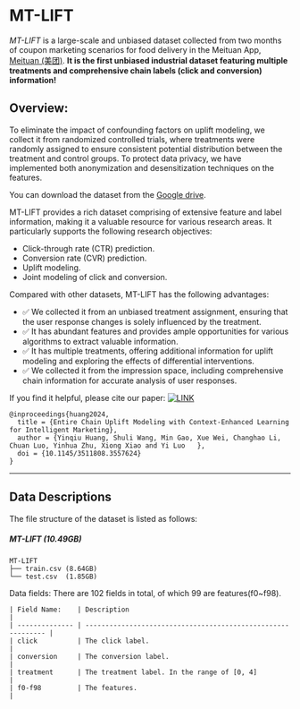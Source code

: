 # MT-LIFT
*MT-LIFT* is a large-scale and unbiased dataset collected from two months of coupon marketing scenarios for food delivery in the Meituan App, [Meituan (美团)](https://www.meituan.com).  **It is the first unbiased industrial dataset featuring multiple treatments and comprehensive chain labels (click and conversion) information!** 

## Overview:
To eliminate the impact of confounding factors on uplift modeling, we collect it from randomized controlled trials, where treatments were randomly assigned to ensure consistent potential distribution between the treatment and control groups. To protect data privacy, we have implemented both anonymization and desensitization techniques on the features. 

You can download the dataset from the [Google drive](https://drive.google.com/file/d/18Zj-TW-MP_ntbiru6nRBseMxSwCKB3zq/view?usp=drive_link).

MT-LIFT provides a rich dataset comprising of extensive feature and label information, making it a valuable resource for various research areas. It particularly supports the following research objectives:

- Click-through rate (CTR) prediction.
- Conversion rate (CVR) prediction.
- Uplift modeling.
- Joint modeling of click and conversion.

Compared with other datasets, MT-LIFT has the following advantages:
- ✅ We collected it from an unbiased treatment assignment, ensuring that the user response changes is solely influenced by the treatment.
- ✅ It has abundant features and provides ample opportunities for various algorithms to extract valuable information.
- ✅ It has multiple treatments, offering additional information for uplift modeling and exploring the effects of differential interventions.
- ✅ We collected it from the impression space, including comprehensive chain information for accurate analysis of user responses.

If you find it helpful, please cite our paper:
 [![LINK](https://img.shields.io/badge/-Paper%20Link-lightgrey)](https://arxiv.org/submit/5387809/view)

```
@inproceedings{huang2024,
  title = {Entire Chain Uplift Modeling with Context-Enhanced Learning for Intelligent Marketing},
  author = {Yinqiu Huang, Shuli Wang, Min Gao, Xue Wei, Changhao Li, Chuan Luo, Yinhua Zhu, Xiong Xiao and Yi Luo	},
  doi = {10.1145/3511808.3557624}
}
```
----


## Data Descriptions

The file structure of the dataset is listed as follows:
##### MT-LIFT   (10.49GB)

  ```shell
  MT-LIFT
  ├── train.csv (8.64GB)
  └── test.csv  (1.85GB)
  ```

Data fields:
There are 102 fields in total, of which 99 are features(f0~f98).
  ```
| Field Name:    | Description                                                  |
| -------------- | ------------------------------------------------------------ |
| click          | The click label.                                             | 
| conversion     | The conversion label.                                        | 
| treatment      | The treatment label. In the range of [0, 4]                  |
| f0-f98         | The features.                                                | 

